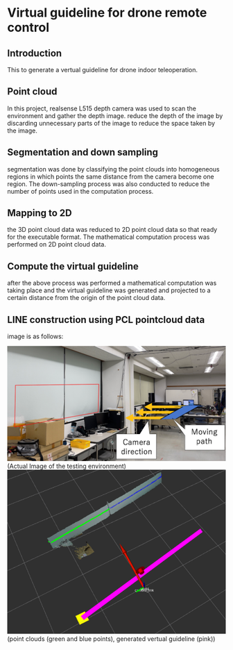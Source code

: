 # Virtual guideline for drone remote control

## Introduction 
This to generate a vertual guideline for drone indoor teleoperation. 
## Point cloud
In this project, realsense L515 depth camera was used to scan the environment and gather the depth image. reduce the depth of the image by discarding unnecessary parts of the image to reduce the space taken by the image.
 
## Segmentation and down sampling 
segmentation was done by classifying the point clouds into homogeneous regions in which points the same distance from the camera become one region. The down-sampling process was also conducted to reduce the number of points used in the computation process.

## Mapping to 2D
the 3D point cloud data was reduced to 2D point cloud data so that ready for the executable format. The mathematical computation process was performed on 2D point cloud data.

## Compute the virtual guideline
after the above process was performed a mathematical computation was taking place and the virtual guideline was generated and projected to a certain distance from the origin of the point cloud data.

## LINE construction using PCL pointcloud data
image is as follows:

![main](images/Actual_image_flatwall.png)
(Actual Image of the testing environment)
![main](images/Vertual_line_flatwall.png) 
(point clouds (green and blue points), generated vertual guideline (pink))
 
